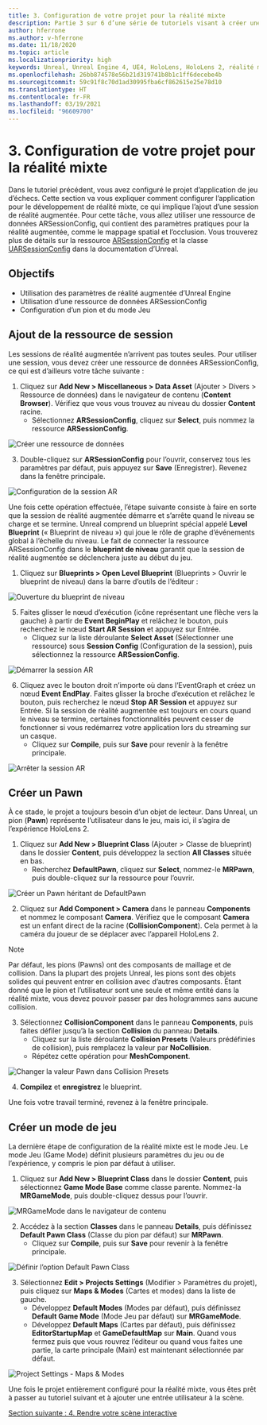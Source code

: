 ```yaml
---
title: 3. Configuration de votre projet pour la réalité mixte
description: Partie 3 sur 6 d’une série de tutoriels visant à créer une application de jeu d’échecs simple avec Unreal Engine 4 et le plug-in Mixed Reality Toolkit UX Tools
author: hferrone
ms.author: v-hferrone
ms.date: 11/18/2020
ms.topic: article
ms.localizationpriority: high
keywords: Unreal, Unreal Engine 4, UE4, HoloLens, HoloLens 2, réalité mixte, tutoriel, bien démarrer, mrtk, uxt, UX Tools, documentation, casque de réalité mixte, casque windows mixed reality, casque de réalité virtuelle
ms.openlocfilehash: 26bb874578e56b21d319741b8b1c1ff6decebe4b
ms.sourcegitcommit: 59c91f8c70d1ad30995fba6cf862615e25e78d10
ms.translationtype: HT
ms.contentlocale: fr-FR
ms.lasthandoff: 03/19/2021
ms.locfileid: "96609700"
---
```

# <a name="3-setting-up-your-project-for-mixed-reality"></a>3. Configuration de votre projet pour la réalité mixte

Dans le tutoriel précédent, vous avez configuré le projet d’application de jeu d’échecs. Cette section va vous expliquer comment configurer l’application pour le développement de réalité mixte, ce qui implique l’ajout d’une session de réalité augmentée. Pour cette tâche, vous allez utiliser une ressource de données ARSessionConfig, qui contient des paramètres pratiques pour la réalité augmentée, comme le mappage spatial et l’occlusion. Vous trouverez plus de détails sur la ressource [ARSessionConfig](https://docs.unrealengine.com/en-US/PythonAPI/class/ARSessionConfig.html) et la classe [UARSessionConfig](https://docs.unrealengine.com/en-US/API/Runtime/AugmentedReality/UARSessionConfig/index.html) dans la documentation d’Unreal.

## <a name="objectives"></a>Objectifs

* Utilisation des paramètres de réalité augmentée d’Unreal Engine
* Utilisation d’une ressource de données ARSessionConfig
* Configuration d’un pion et du mode Jeu

## <a name="adding-the-session-asset"></a>Ajout de la ressource de session

Les sessions de réalité augmentée n’arrivent pas toutes seules. Pour utiliser une session, vous devez créer une ressource de données ARSessionConfig, ce qui est d’ailleurs votre tâche suivante :

1. Cliquez sur **Add New > Miscellaneous > Data Asset** (Ajouter > Divers > Ressource de données) dans le navigateur de contenu (**Content Browser**). Vérifiez que vous vous trouvez au niveau du dossier **Content** racine.
    * Sélectionnez **ARSessionConfig**, cliquez sur **Select**, puis nommez la ressource **ARSessionConfig**.

![Créer une ressource de données](images/unreal-uxt/3-createasset.PNG)

3. Double-cliquez sur **ARSessionConfig** pour l’ouvrir, conservez tous les paramètres par défaut, puis appuyez sur **Save** (Enregistrer). Revenez dans la fenêtre principale.

![Configuration de la session AR](images/unreal-uxt/3-arsessionconfig.PNG)

Une fois cette opération effectuée, l’étape suivante consiste à faire en sorte que la session de réalité augmentée démarre et s’arrête quand le niveau se charge et se termine. Unreal comprend un blueprint spécial appelé **Level Blueprint** (« Blueprint de niveau ») qui joue le rôle de graphe d’événements global à l’échelle du niveau. Le fait de connecter la ressource ARSessionConfig dans le **blueprint de niveau** garantit que la session de réalité augmentée se déclenchera juste au début du jeu.

1. Cliquez sur **Blueprints > Open Level Blueprint** (Blueprints > Ouvrir le blueprint de niveau) dans la barre d’outils de l’éditeur :

![Ouverture du blueprint de niveau](images/unreal-uxt/3-level-blueprint.PNG)

5. Faites glisser le nœud d’exécution (icône représentant une flèche vers la gauche) à partir de **Event BeginPlay** et relâchez le bouton, puis recherchez le nœud **Start AR Session** et appuyez sur Entrée.  
    * Cliquez sur la liste déroulante **Select Asset** (Sélectionner une ressource) sous **Session Config** (Configuration de la session), puis sélectionnez la ressource **ARSessionConfig**.

![Démarrer la session AR](images/unreal-uxt/3-start-ar-session.PNG)

6. Cliquez avec le bouton droit n’importe où dans l’EventGraph et créez un nœud **Event EndPlay**. Faites glisser la broche d’exécution et relâchez le bouton, puis recherchez le nœud **Stop AR Session** et appuyez sur Entrée. Si la session de réalité augmentée est toujours en cours quand le niveau se termine, certaines fonctionnalités peuvent cesser de fonctionner si vous redémarrez votre application lors du streaming sur un casque.
    * Cliquez sur **Compile**, puis sur **Save** pour revenir à la fenêtre principale.

![Arrêter la session AR](images/unreal-uxt/3-stoparsession.PNG)

## <a name="create-a-pawn"></a>Créer un Pawn

À ce stade, le projet a toujours besoin d’un objet de lecteur. Dans Unreal, un pion (**Pawn**) représente l’utilisateur dans le jeu, mais ici, il s’agira de l’expérience HoloLens 2.

1. Cliquez sur **Add New > Blueprint Class** (Ajouter > Classe de blueprint) dans le dossier **Content**, puis développez la section **All Classes** située en bas.
    * Recherchez **DefaultPawn**, cliquez sur **Select**, nommez-le **MRPawn**, puis double-cliquez sur la ressource pour l’ouvrir.

![Créer un Pawn héritant de DefaultPawn](images/unreal-uxt/3-defaultpawn.PNG)

2. Cliquez sur **Add Component > Camera** dans le panneau **Components** et nommez le composant **Camera**. Vérifiez que le composant **Camera** est un enfant direct de la racine (**CollisionComponent**). Cela permet à la caméra du joueur de se déplacer avec l’appareil HoloLens 2.

> [!NOTE]
> Par défaut, les pions (Pawns) ont des composants de maillage et de collision. Dans la plupart des projets Unreal, les pions sont des objets solides qui peuvent entrer en collision avec d’autres composants. Étant donné que le pion et l’utilisateur sont une seule et même entité dans la réalité mixte, vous devez pouvoir passer par des hologrammes sans aucune collision.

3. Sélectionnez **CollisionComponent** dans le panneau **Components**, puis faites défiler jusqu’à la section **Collision** du panneau **Details**.
    * Cliquez sur la liste déroulante **Collision Presets** (Valeurs prédéfinies de collision), puis remplacez la valeur par **NoCollision**.
    * Répétez cette opération pour **MeshComponent**.

![Changer la valeur Pawn dans Collision Presets](images/unreal-uxt/3-nocollision.PNG)

4. **Compilez** et **enregistrez** le blueprint.

Une fois votre travail terminé, revenez à la fenêtre principale.

## <a name="create-a-game-mode"></a>Créer un mode de jeu

La dernière étape de configuration de la réalité mixte est le mode Jeu. Le mode Jeu (Game Mode) définit plusieurs paramètres du jeu ou de l’expérience, y compris le pion par défaut à utiliser.

1.  Cliquez sur **Add New > Blueprint Class** dans le dossier **Content**, puis sélectionnez **Game Mode Base** comme classe parente. Nommez-la **MRGameMode**, puis double-cliquez dessus pour l’ouvrir.

![MRGameMode dans le navigateur de contenu](images/unreal-uxt/3-gamemode.PNG)

2.  Accédez à la section **Classes** dans le panneau **Details**, puis définissez **Default Pawn Class** (Classe du pion par défaut) sur **MRPawn**.
    * Cliquez sur **Compile**, puis sur **Save** pour revenir à la fenêtre principale.

![Définir l’option Default Pawn Class](images/unreal-uxt/3-setpawn.PNG)

3.  Sélectionnez **Edit > Projects Settings** (Modifier > Paramètres du projet), puis cliquez sur **Maps & Modes** (Cartes et modes) dans la liste de gauche.
    * Développez **Default Modes** (Modes par défaut), puis définissez **Default Game Mode** (Mode Jeu par défaut) sur **MRGameMode**.
    * Développez **Default Maps** (Cartes par défaut), puis définissez **EditorStartupMap** et **GameDefaultMap** sur **Main**. Quand vous fermez puis que vous rouvrez l’éditeur ou quand vous faites une partie, la carte principale (Main) est maintenant sélectionnée par défaut.

![Project Settings - Maps & Modes](images/unreal-uxt/3-mapsandmodes.PNG)

Une fois le projet entièrement configuré pour la réalité mixte, vous êtes prêt à passer au tutoriel suivant et à ajouter une entrée utilisateur à la scène.

[Section suivante : 4. Rendre votre scène interactive](unreal-uxt-ch4.md)
